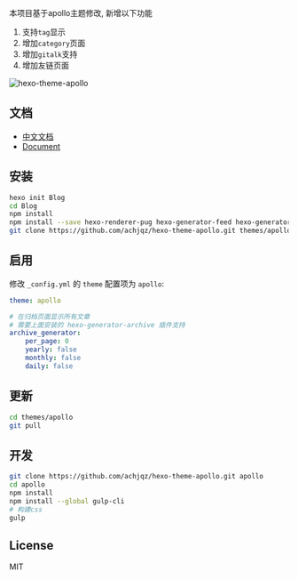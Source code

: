 本项目基于apollo主题修改, 新增以下功能

1. 支持`tag`显示
2. 增加`category`页面  
3. 增加`gitalk`支持
4. 增加友链页面

![hexo-theme-apollo](https://pic.rmb.bdstatic.com/14a2b512b64854be45f03ebbf100b6cf.png)
## 文档

- [中文文档](https://github.com/achjqz/hexo-theme-apollo/blob/master/docs/doc-zh.md)
- [Document](https://github.com/achjqz/hexo-theme-apollo/blob/master/docs/doc-en.md)


## 安装

``` bash
hexo init Blog 
cd Blog 
npm install
npm install --save hexo-renderer-pug hexo-generator-feed hexo-generator-sitemap hexo-browsersync hexo-generator-archive
git clone https://github.com/achjqz/hexo-theme-apollo.git themes/apollo
```

## 启用

修改 `_config.yml` 的 `theme` 配置项为 `apollo`:

```yaml
theme: apollo

# 在归档页面显示所有文章
# 需要上面安装的 hexo-generator-archive 插件支持
archive_generator:
    per_page: 0
    yearly: false
    monthly: false
    daily: false
```

## 更新

``` bash
cd themes/apollo 
git pull
```

## 开发

``` bash
git clone https://github.com/achjqz/hexo-theme-apollo.git apollo
cd apollo
npm install
npm install --global gulp-cli
# 构建css
gulp
```

## License

MIT

